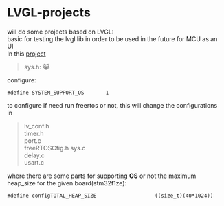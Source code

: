 # LVGL-projects  
will do some projects based on LVGL:  
basic for testing the lvgl lib in order to be used in the future for MCU as an UI  
In this [project](https://github.com/wjb321/LVGL-projects/tree/main/lvgl_thesis/UI_thesis_V2.2_lvgl8.2_FreeRTOS9)

> sys.h:  :joy_cat: 
 
configure:  
```
#define SYSTEM_SUPPORT_OS		1  		
```  
to configure if need run freertos or not, this will change the configurations in  
>lv_conf.h  
timer.h  
port.c  
freeRTOSCfig.h
sys.c  
delay.c  
usart.c  

where there are some parts for supporting **OS** or not
the maximum heap_size for the given board(stm32f1ze):  
```
#define configTOTAL_HEAP_SIZE					((size_t)(40*1024))
```

